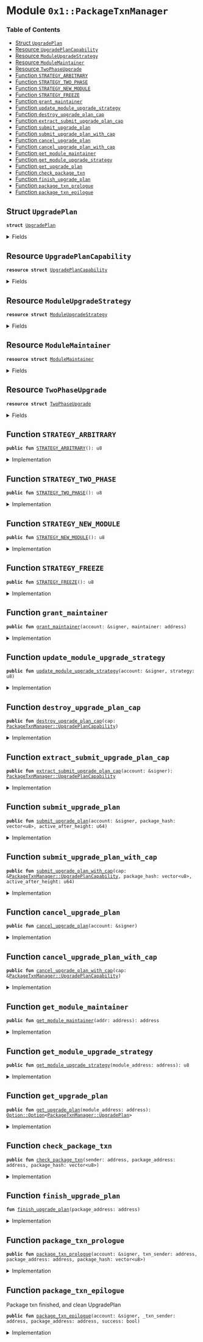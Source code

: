 
<a name="0x1_PackageTxnManager"></a>

# Module `0x1::PackageTxnManager`

### Table of Contents

-  [Struct `UpgradePlan`](#0x1_PackageTxnManager_UpgradePlan)
-  [Resource `UpgradePlanCapability`](#0x1_PackageTxnManager_UpgradePlanCapability)
-  [Resource `ModuleUpgradeStrategy`](#0x1_PackageTxnManager_ModuleUpgradeStrategy)
-  [Resource `ModuleMaintainer`](#0x1_PackageTxnManager_ModuleMaintainer)
-  [Resource `TwoPhaseUpgrade`](#0x1_PackageTxnManager_TwoPhaseUpgrade)
-  [Function `STRATEGY_ARBITRARY`](#0x1_PackageTxnManager_STRATEGY_ARBITRARY)
-  [Function `STRATEGY_TWO_PHASE`](#0x1_PackageTxnManager_STRATEGY_TWO_PHASE)
-  [Function `STRATEGY_NEW_MODULE`](#0x1_PackageTxnManager_STRATEGY_NEW_MODULE)
-  [Function `STRATEGY_FREEZE`](#0x1_PackageTxnManager_STRATEGY_FREEZE)
-  [Function `grant_maintainer`](#0x1_PackageTxnManager_grant_maintainer)
-  [Function `update_module_upgrade_strategy`](#0x1_PackageTxnManager_update_module_upgrade_strategy)
-  [Function `destroy_upgrade_plan_cap`](#0x1_PackageTxnManager_destroy_upgrade_plan_cap)
-  [Function `extract_submit_upgrade_plan_cap`](#0x1_PackageTxnManager_extract_submit_upgrade_plan_cap)
-  [Function `submit_upgrade_plan`](#0x1_PackageTxnManager_submit_upgrade_plan)
-  [Function `submit_upgrade_plan_with_cap`](#0x1_PackageTxnManager_submit_upgrade_plan_with_cap)
-  [Function `cancel_upgrade_plan`](#0x1_PackageTxnManager_cancel_upgrade_plan)
-  [Function `cancel_upgrade_plan_with_cap`](#0x1_PackageTxnManager_cancel_upgrade_plan_with_cap)
-  [Function `get_module_maintainer`](#0x1_PackageTxnManager_get_module_maintainer)
-  [Function `get_module_upgrade_strategy`](#0x1_PackageTxnManager_get_module_upgrade_strategy)
-  [Function `get_upgrade_plan`](#0x1_PackageTxnManager_get_upgrade_plan)
-  [Function `check_package_txn`](#0x1_PackageTxnManager_check_package_txn)
-  [Function `finish_upgrade_plan`](#0x1_PackageTxnManager_finish_upgrade_plan)
-  [Function `package_txn_prologue`](#0x1_PackageTxnManager_package_txn_prologue)
-  [Function `package_txn_epilogue`](#0x1_PackageTxnManager_package_txn_epilogue)



<a name="0x1_PackageTxnManager_UpgradePlan"></a>

## Struct `UpgradePlan`



<pre><code><b>struct</b> <a href="#0x1_PackageTxnManager_UpgradePlan">UpgradePlan</a>
</code></pre>



<details>
<summary>Fields</summary>


<dl>
<dt>

<code>package_hash: vector&lt;u8&gt;</code>
</dt>
<dd>

</dd>
<dt>

<code>active_after_height: u64</code>
</dt>
<dd>

</dd>
</dl>


</details>

<a name="0x1_PackageTxnManager_UpgradePlanCapability"></a>

## Resource `UpgradePlanCapability`



<pre><code><b>resource</b> <b>struct</b> <a href="#0x1_PackageTxnManager_UpgradePlanCapability">UpgradePlanCapability</a>
</code></pre>



<details>
<summary>Fields</summary>


<dl>
<dt>

<code>account_address: address</code>
</dt>
<dd>

</dd>
</dl>


</details>

<a name="0x1_PackageTxnManager_ModuleUpgradeStrategy"></a>

## Resource `ModuleUpgradeStrategy`



<pre><code><b>resource</b> <b>struct</b> <a href="#0x1_PackageTxnManager_ModuleUpgradeStrategy">ModuleUpgradeStrategy</a>
</code></pre>



<details>
<summary>Fields</summary>


<dl>
<dt>

<code>strategy: u8</code>
</dt>
<dd>

</dd>
</dl>


</details>

<a name="0x1_PackageTxnManager_ModuleMaintainer"></a>

## Resource `ModuleMaintainer`



<pre><code><b>resource</b> <b>struct</b> <a href="#0x1_PackageTxnManager_ModuleMaintainer">ModuleMaintainer</a>
</code></pre>



<details>
<summary>Fields</summary>


<dl>
<dt>

<code>account_address: address</code>
</dt>
<dd>

</dd>
</dl>


</details>

<a name="0x1_PackageTxnManager_TwoPhaseUpgrade"></a>

## Resource `TwoPhaseUpgrade`



<pre><code><b>resource</b> <b>struct</b> <a href="#0x1_PackageTxnManager_TwoPhaseUpgrade">TwoPhaseUpgrade</a>
</code></pre>



<details>
<summary>Fields</summary>


<dl>
<dt>

<code>plan: <a href="Option.md#0x1_Option_Option">Option::Option</a>&lt;<a href="#0x1_PackageTxnManager_UpgradePlan">PackageTxnManager::UpgradePlan</a>&gt;</code>
</dt>
<dd>

</dd>
</dl>


</details>

<a name="0x1_PackageTxnManager_STRATEGY_ARBITRARY"></a>

## Function `STRATEGY_ARBITRARY`



<pre><code><b>public</b> <b>fun</b> <a href="#0x1_PackageTxnManager_STRATEGY_ARBITRARY">STRATEGY_ARBITRARY</a>(): u8
</code></pre>



<details>
<summary>Implementation</summary>


<pre><code><b>public</b> <b>fun</b> <a href="#0x1_PackageTxnManager_STRATEGY_ARBITRARY">STRATEGY_ARBITRARY</a>() : u8{0}
</code></pre>



</details>

<a name="0x1_PackageTxnManager_STRATEGY_TWO_PHASE"></a>

## Function `STRATEGY_TWO_PHASE`



<pre><code><b>public</b> <b>fun</b> <a href="#0x1_PackageTxnManager_STRATEGY_TWO_PHASE">STRATEGY_TWO_PHASE</a>(): u8
</code></pre>



<details>
<summary>Implementation</summary>


<pre><code><b>public</b> <b>fun</b> <a href="#0x1_PackageTxnManager_STRATEGY_TWO_PHASE">STRATEGY_TWO_PHASE</a>() : u8{1}
</code></pre>



</details>

<a name="0x1_PackageTxnManager_STRATEGY_NEW_MODULE"></a>

## Function `STRATEGY_NEW_MODULE`



<pre><code><b>public</b> <b>fun</b> <a href="#0x1_PackageTxnManager_STRATEGY_NEW_MODULE">STRATEGY_NEW_MODULE</a>(): u8
</code></pre>



<details>
<summary>Implementation</summary>


<pre><code><b>public</b> <b>fun</b> <a href="#0x1_PackageTxnManager_STRATEGY_NEW_MODULE">STRATEGY_NEW_MODULE</a>(): u8{2}
</code></pre>



</details>

<a name="0x1_PackageTxnManager_STRATEGY_FREEZE"></a>

## Function `STRATEGY_FREEZE`



<pre><code><b>public</b> <b>fun</b> <a href="#0x1_PackageTxnManager_STRATEGY_FREEZE">STRATEGY_FREEZE</a>(): u8
</code></pre>



<details>
<summary>Implementation</summary>


<pre><code><b>public</b> <b>fun</b> <a href="#0x1_PackageTxnManager_STRATEGY_FREEZE">STRATEGY_FREEZE</a>(): u8{3}
</code></pre>



</details>

<a name="0x1_PackageTxnManager_grant_maintainer"></a>

## Function `grant_maintainer`



<pre><code><b>public</b> <b>fun</b> <a href="#0x1_PackageTxnManager_grant_maintainer">grant_maintainer</a>(account: &signer, maintainer: address)
</code></pre>



<details>
<summary>Implementation</summary>


<pre><code><b>public</b> <b>fun</b> <a href="#0x1_PackageTxnManager_grant_maintainer">grant_maintainer</a>(account: &signer, maintainer: address) <b>acquires</b> <a href="#0x1_PackageTxnManager_ModuleMaintainer">ModuleMaintainer</a>{
   <b>let</b> account_address = <a href="Signer.md#0x1_Signer_address_of">Signer::address_of</a>(account);
   <b>if</b> (exists&lt;<a href="#0x1_PackageTxnManager_ModuleMaintainer">ModuleMaintainer</a>&gt;(account_address)) {
     borrow_global_mut&lt;<a href="#0x1_PackageTxnManager_ModuleMaintainer">ModuleMaintainer</a>&gt;(account_address).account_address = maintainer;
   }<b>else</b>{
     move_to(account, <a href="#0x1_PackageTxnManager_ModuleMaintainer">ModuleMaintainer</a>{ account_address: maintainer});
   };
}
</code></pre>



</details>

<a name="0x1_PackageTxnManager_update_module_upgrade_strategy"></a>

## Function `update_module_upgrade_strategy`



<pre><code><b>public</b> <b>fun</b> <a href="#0x1_PackageTxnManager_update_module_upgrade_strategy">update_module_upgrade_strategy</a>(account: &signer, strategy: u8)
</code></pre>



<details>
<summary>Implementation</summary>


<pre><code><b>public</b> <b>fun</b> <a href="#0x1_PackageTxnManager_update_module_upgrade_strategy">update_module_upgrade_strategy</a>(account: &signer, strategy: u8) <b>acquires</b> <a href="#0x1_PackageTxnManager_ModuleUpgradeStrategy">ModuleUpgradeStrategy</a>, <a href="#0x1_PackageTxnManager_TwoPhaseUpgrade">TwoPhaseUpgrade</a>, <a href="#0x1_PackageTxnManager_UpgradePlanCapability">UpgradePlanCapability</a>{
    <b>assert</b>(strategy == <a href="#0x1_PackageTxnManager_STRATEGY_ARBITRARY">STRATEGY_ARBITRARY</a>() || strategy == <a href="#0x1_PackageTxnManager_STRATEGY_TWO_PHASE">STRATEGY_TWO_PHASE</a>() || strategy == <a href="#0x1_PackageTxnManager_STRATEGY_NEW_MODULE">STRATEGY_NEW_MODULE</a>() || strategy == <a href="#0x1_PackageTxnManager_STRATEGY_FREEZE">STRATEGY_FREEZE</a>(), 1004);
    <b>let</b> account_address = <a href="Signer.md#0x1_Signer_address_of">Signer::address_of</a>(account);
    <b>let</b> previous_strategy = <a href="#0x1_PackageTxnManager_get_module_upgrade_strategy">get_module_upgrade_strategy</a>(account_address);
    <b>assert</b>(strategy &gt; previous_strategy, 1005);
    <b>if</b> (exists&lt;<a href="#0x1_PackageTxnManager_ModuleUpgradeStrategy">ModuleUpgradeStrategy</a>&gt;(account_address)) {
        borrow_global_mut&lt;<a href="#0x1_PackageTxnManager_ModuleUpgradeStrategy">ModuleUpgradeStrategy</a>&gt;(account_address).strategy = strategy;
    }<b>else</b>{
        move_to(account, <a href="#0x1_PackageTxnManager_ModuleUpgradeStrategy">ModuleUpgradeStrategy</a>{ strategy: strategy});
    };
    <b>if</b> (strategy == <a href="#0x1_PackageTxnManager_STRATEGY_TWO_PHASE">STRATEGY_TWO_PHASE</a>()){
        move_to(account, <a href="#0x1_PackageTxnManager_UpgradePlanCapability">UpgradePlanCapability</a>{ account_address: account_address});
        move_to(account, <a href="#0x1_PackageTxnManager_TwoPhaseUpgrade">TwoPhaseUpgrade</a>{plan: <a href="Option.md#0x1_Option_none">Option::none</a>&lt;<a href="#0x1_PackageTxnManager_UpgradePlan">UpgradePlan</a>&gt;()});
    };
    //clean two phase upgrade <b>resource</b>
    <b>if</b> (previous_strategy == <a href="#0x1_PackageTxnManager_STRATEGY_TWO_PHASE">STRATEGY_TWO_PHASE</a>()){
        <b>let</b> tpu = move_from&lt;<a href="#0x1_PackageTxnManager_TwoPhaseUpgrade">TwoPhaseUpgrade</a>&gt;(account_address);
        <b>let</b> <a href="#0x1_PackageTxnManager_TwoPhaseUpgrade">TwoPhaseUpgrade</a>{plan:_} = tpu;
        // <a href="#0x1_PackageTxnManager_UpgradePlanCapability">UpgradePlanCapability</a> may be extracted
        <b>if</b> (exists&lt;<a href="#0x1_PackageTxnManager_UpgradePlanCapability">UpgradePlanCapability</a>&gt;(account_address)){
            <b>let</b> cap = move_from&lt;<a href="#0x1_PackageTxnManager_UpgradePlanCapability">UpgradePlanCapability</a>&gt;(account_address);
            <a href="#0x1_PackageTxnManager_destroy_upgrade_plan_cap">destroy_upgrade_plan_cap</a>(cap);
        };
    };
}
</code></pre>



</details>

<a name="0x1_PackageTxnManager_destroy_upgrade_plan_cap"></a>

## Function `destroy_upgrade_plan_cap`



<pre><code><b>public</b> <b>fun</b> <a href="#0x1_PackageTxnManager_destroy_upgrade_plan_cap">destroy_upgrade_plan_cap</a>(cap: <a href="#0x1_PackageTxnManager_UpgradePlanCapability">PackageTxnManager::UpgradePlanCapability</a>)
</code></pre>



<details>
<summary>Implementation</summary>


<pre><code><b>public</b> <b>fun</b> <a href="#0x1_PackageTxnManager_destroy_upgrade_plan_cap">destroy_upgrade_plan_cap</a>(cap: <a href="#0x1_PackageTxnManager_UpgradePlanCapability">UpgradePlanCapability</a>){
    <b>let</b> <a href="#0x1_PackageTxnManager_UpgradePlanCapability">UpgradePlanCapability</a>{account_address:_} = cap;
}
</code></pre>



</details>

<a name="0x1_PackageTxnManager_extract_submit_upgrade_plan_cap"></a>

## Function `extract_submit_upgrade_plan_cap`



<pre><code><b>public</b> <b>fun</b> <a href="#0x1_PackageTxnManager_extract_submit_upgrade_plan_cap">extract_submit_upgrade_plan_cap</a>(account: &signer): <a href="#0x1_PackageTxnManager_UpgradePlanCapability">PackageTxnManager::UpgradePlanCapability</a>
</code></pre>



<details>
<summary>Implementation</summary>


<pre><code><b>public</b> <b>fun</b> <a href="#0x1_PackageTxnManager_extract_submit_upgrade_plan_cap">extract_submit_upgrade_plan_cap</a>(account: &signer): <a href="#0x1_PackageTxnManager_UpgradePlanCapability">UpgradePlanCapability</a> <b>acquires</b> <a href="#0x1_PackageTxnManager_ModuleUpgradeStrategy">ModuleUpgradeStrategy</a>, <a href="#0x1_PackageTxnManager_UpgradePlanCapability">UpgradePlanCapability</a>{
    <b>let</b> account_address = <a href="Signer.md#0x1_Signer_address_of">Signer::address_of</a>(account);
    <b>assert</b>(<a href="#0x1_PackageTxnManager_get_module_upgrade_strategy">get_module_upgrade_strategy</a>(account_address) == <a href="#0x1_PackageTxnManager_STRATEGY_TWO_PHASE">STRATEGY_TWO_PHASE</a>(), 1006);
    move_from&lt;<a href="#0x1_PackageTxnManager_UpgradePlanCapability">UpgradePlanCapability</a>&gt;(account_address)
}
</code></pre>



</details>

<a name="0x1_PackageTxnManager_submit_upgrade_plan"></a>

## Function `submit_upgrade_plan`



<pre><code><b>public</b> <b>fun</b> <a href="#0x1_PackageTxnManager_submit_upgrade_plan">submit_upgrade_plan</a>(account: &signer, package_hash: vector&lt;u8&gt;, active_after_height: u64)
</code></pre>



<details>
<summary>Implementation</summary>


<pre><code><b>public</b> <b>fun</b> <a href="#0x1_PackageTxnManager_submit_upgrade_plan">submit_upgrade_plan</a>(account: &signer, package_hash: vector&lt;u8&gt;, active_after_height: u64) <b>acquires</b> <a href="#0x1_PackageTxnManager_TwoPhaseUpgrade">TwoPhaseUpgrade</a>,<a href="#0x1_PackageTxnManager_UpgradePlanCapability">UpgradePlanCapability</a>,<a href="#0x1_PackageTxnManager_ModuleUpgradeStrategy">ModuleUpgradeStrategy</a>{
    <b>let</b> account_address = <a href="Signer.md#0x1_Signer_address_of">Signer::address_of</a>(account);
    <b>let</b> cap = borrow_global&lt;<a href="#0x1_PackageTxnManager_UpgradePlanCapability">UpgradePlanCapability</a>&gt;(account_address);
    <a href="#0x1_PackageTxnManager_submit_upgrade_plan_with_cap">submit_upgrade_plan_with_cap</a>(cap, package_hash, active_after_height);
}
</code></pre>



</details>

<a name="0x1_PackageTxnManager_submit_upgrade_plan_with_cap"></a>

## Function `submit_upgrade_plan_with_cap`



<pre><code><b>public</b> <b>fun</b> <a href="#0x1_PackageTxnManager_submit_upgrade_plan_with_cap">submit_upgrade_plan_with_cap</a>(cap: &<a href="#0x1_PackageTxnManager_UpgradePlanCapability">PackageTxnManager::UpgradePlanCapability</a>, package_hash: vector&lt;u8&gt;, active_after_height: u64)
</code></pre>



<details>
<summary>Implementation</summary>


<pre><code><b>public</b> <b>fun</b> <a href="#0x1_PackageTxnManager_submit_upgrade_plan_with_cap">submit_upgrade_plan_with_cap</a>(cap: &<a href="#0x1_PackageTxnManager_UpgradePlanCapability">UpgradePlanCapability</a>, package_hash: vector&lt;u8&gt;, active_after_height: u64) <b>acquires</b> <a href="#0x1_PackageTxnManager_TwoPhaseUpgrade">TwoPhaseUpgrade</a>,<a href="#0x1_PackageTxnManager_ModuleUpgradeStrategy">ModuleUpgradeStrategy</a>{
    //FIXME
    //<b>assert</b>(active_after_height &gt;= <a href="Block.md#0x1_Block_get_current_block_height">Block::get_current_block_height</a>(), 1005);
    <b>let</b> account_address = cap.account_address;
    <b>assert</b>(<a href="#0x1_PackageTxnManager_get_module_upgrade_strategy">get_module_upgrade_strategy</a>(account_address) == <a href="#0x1_PackageTxnManager_STRATEGY_TWO_PHASE">STRATEGY_TWO_PHASE</a>(), 1006);
    <b>let</b> tpu = borrow_global_mut&lt;<a href="#0x1_PackageTxnManager_TwoPhaseUpgrade">TwoPhaseUpgrade</a>&gt;(account_address);
    <b>assert</b>(<a href="Option.md#0x1_Option_is_none">Option::is_none</a>(&tpu.plan), 1007);
    tpu.plan = <a href="Option.md#0x1_Option_some">Option::some</a>(<a href="#0x1_PackageTxnManager_UpgradePlan">UpgradePlan</a>{ package_hash, active_after_height});
}
</code></pre>



</details>

<a name="0x1_PackageTxnManager_cancel_upgrade_plan"></a>

## Function `cancel_upgrade_plan`



<pre><code><b>public</b> <b>fun</b> <a href="#0x1_PackageTxnManager_cancel_upgrade_plan">cancel_upgrade_plan</a>(account: &signer)
</code></pre>



<details>
<summary>Implementation</summary>


<pre><code><b>public</b> <b>fun</b> <a href="#0x1_PackageTxnManager_cancel_upgrade_plan">cancel_upgrade_plan</a>(account: &signer) <b>acquires</b> <a href="#0x1_PackageTxnManager_TwoPhaseUpgrade">TwoPhaseUpgrade</a>,<a href="#0x1_PackageTxnManager_UpgradePlanCapability">UpgradePlanCapability</a>,<a href="#0x1_PackageTxnManager_ModuleUpgradeStrategy">ModuleUpgradeStrategy</a>{
    <b>let</b> account_address = <a href="Signer.md#0x1_Signer_address_of">Signer::address_of</a>(account);
    <b>let</b> cap = borrow_global&lt;<a href="#0x1_PackageTxnManager_UpgradePlanCapability">UpgradePlanCapability</a>&gt;(account_address);
    <a href="#0x1_PackageTxnManager_cancel_upgrade_plan_with_cap">cancel_upgrade_plan_with_cap</a>(cap);
}
</code></pre>



</details>

<a name="0x1_PackageTxnManager_cancel_upgrade_plan_with_cap"></a>

## Function `cancel_upgrade_plan_with_cap`



<pre><code><b>public</b> <b>fun</b> <a href="#0x1_PackageTxnManager_cancel_upgrade_plan_with_cap">cancel_upgrade_plan_with_cap</a>(cap: &<a href="#0x1_PackageTxnManager_UpgradePlanCapability">PackageTxnManager::UpgradePlanCapability</a>)
</code></pre>



<details>
<summary>Implementation</summary>


<pre><code><b>public</b> <b>fun</b> <a href="#0x1_PackageTxnManager_cancel_upgrade_plan_with_cap">cancel_upgrade_plan_with_cap</a>(cap: &<a href="#0x1_PackageTxnManager_UpgradePlanCapability">UpgradePlanCapability</a>) <b>acquires</b> <a href="#0x1_PackageTxnManager_TwoPhaseUpgrade">TwoPhaseUpgrade</a>,<a href="#0x1_PackageTxnManager_ModuleUpgradeStrategy">ModuleUpgradeStrategy</a>{
    <b>let</b> account_address = cap.account_address;
    <b>assert</b>(<a href="#0x1_PackageTxnManager_get_module_upgrade_strategy">get_module_upgrade_strategy</a>(account_address) == <a href="#0x1_PackageTxnManager_STRATEGY_TWO_PHASE">STRATEGY_TWO_PHASE</a>(), 1006);
    <b>let</b> tpu = borrow_global_mut&lt;<a href="#0x1_PackageTxnManager_TwoPhaseUpgrade">TwoPhaseUpgrade</a>&gt;(account_address);
    <b>assert</b>(<a href="Option.md#0x1_Option_is_some">Option::is_some</a>(&tpu.plan), 1007);
    tpu.plan = <a href="Option.md#0x1_Option_none">Option::none</a>&lt;<a href="#0x1_PackageTxnManager_UpgradePlan">UpgradePlan</a>&gt;();
}
</code></pre>



</details>

<a name="0x1_PackageTxnManager_get_module_maintainer"></a>

## Function `get_module_maintainer`



<pre><code><b>public</b> <b>fun</b> <a href="#0x1_PackageTxnManager_get_module_maintainer">get_module_maintainer</a>(addr: address): address
</code></pre>



<details>
<summary>Implementation</summary>


<pre><code><b>public</b> <b>fun</b> <a href="#0x1_PackageTxnManager_get_module_maintainer">get_module_maintainer</a>(addr: address): address <b>acquires</b> <a href="#0x1_PackageTxnManager_ModuleMaintainer">ModuleMaintainer</a>{
    <b>if</b> (exists&lt;<a href="#0x1_PackageTxnManager_ModuleMaintainer">ModuleMaintainer</a>&gt;(addr)) {
        borrow_global&lt;<a href="#0x1_PackageTxnManager_ModuleMaintainer">ModuleMaintainer</a>&gt;(addr).account_address
    }<b>else</b>{
        addr
    }
}
</code></pre>



</details>

<a name="0x1_PackageTxnManager_get_module_upgrade_strategy"></a>

## Function `get_module_upgrade_strategy`



<pre><code><b>public</b> <b>fun</b> <a href="#0x1_PackageTxnManager_get_module_upgrade_strategy">get_module_upgrade_strategy</a>(module_address: address): u8
</code></pre>



<details>
<summary>Implementation</summary>


<pre><code><b>public</b> <b>fun</b> <a href="#0x1_PackageTxnManager_get_module_upgrade_strategy">get_module_upgrade_strategy</a>(module_address: address): u8 <b>acquires</b> <a href="#0x1_PackageTxnManager_ModuleUpgradeStrategy">ModuleUpgradeStrategy</a> {
    <b>if</b> (exists&lt;<a href="#0x1_PackageTxnManager_ModuleUpgradeStrategy">ModuleUpgradeStrategy</a>&gt;(module_address)) {
        borrow_global&lt;<a href="#0x1_PackageTxnManager_ModuleUpgradeStrategy">ModuleUpgradeStrategy</a>&gt;(module_address).strategy
    }<b>else</b>{
        0
    }
}
</code></pre>



</details>

<a name="0x1_PackageTxnManager_get_upgrade_plan"></a>

## Function `get_upgrade_plan`



<pre><code><b>public</b> <b>fun</b> <a href="#0x1_PackageTxnManager_get_upgrade_plan">get_upgrade_plan</a>(module_address: address): <a href="Option.md#0x1_Option_Option">Option::Option</a>&lt;<a href="#0x1_PackageTxnManager_UpgradePlan">PackageTxnManager::UpgradePlan</a>&gt;
</code></pre>



<details>
<summary>Implementation</summary>


<pre><code><b>public</b> <b>fun</b> <a href="#0x1_PackageTxnManager_get_upgrade_plan">get_upgrade_plan</a>(module_address: address): <a href="Option.md#0x1_Option">Option</a>&lt;<a href="#0x1_PackageTxnManager_UpgradePlan">UpgradePlan</a>&gt; <b>acquires</b> <a href="#0x1_PackageTxnManager_TwoPhaseUpgrade">TwoPhaseUpgrade</a> {
    <b>if</b> (exists&lt;<a href="#0x1_PackageTxnManager_TwoPhaseUpgrade">TwoPhaseUpgrade</a>&gt;(module_address)) {
        *&borrow_global&lt;<a href="#0x1_PackageTxnManager_TwoPhaseUpgrade">TwoPhaseUpgrade</a>&gt;(module_address).plan
    }<b>else</b>{
        <a href="Option.md#0x1_Option_none">Option::none</a>&lt;<a href="#0x1_PackageTxnManager_UpgradePlan">UpgradePlan</a>&gt;()
    }
}
</code></pre>



</details>

<a name="0x1_PackageTxnManager_check_package_txn"></a>

## Function `check_package_txn`



<pre><code><b>public</b> <b>fun</b> <a href="#0x1_PackageTxnManager_check_package_txn">check_package_txn</a>(sender: address, package_address: address, package_hash: vector&lt;u8&gt;)
</code></pre>



<details>
<summary>Implementation</summary>


<pre><code><b>public</b> <b>fun</b> <a href="#0x1_PackageTxnManager_check_package_txn">check_package_txn</a>(sender: address, package_address: address, package_hash: vector&lt;u8&gt;) <b>acquires</b> <a href="#0x1_PackageTxnManager_ModuleMaintainer">ModuleMaintainer</a>, <a href="#0x1_PackageTxnManager_TwoPhaseUpgrade">TwoPhaseUpgrade</a>, <a href="#0x1_PackageTxnManager_ModuleUpgradeStrategy">ModuleUpgradeStrategy</a>{
    <b>let</b> module_maintainer = <a href="#0x1_PackageTxnManager_get_module_maintainer">get_module_maintainer</a>(package_address);
    //TODO <b>define</b> error code.
    <b>assert</b>(module_maintainer == sender, 1000);
    <b>let</b> strategy = <a href="#0x1_PackageTxnManager_get_module_upgrade_strategy">get_module_upgrade_strategy</a>(package_address);
    <b>if</b> (strategy == <a href="#0x1_PackageTxnManager_STRATEGY_ARBITRARY">STRATEGY_ARBITRARY</a>()){
        //do nothing
    }<b>else</b> <b>if</b>(strategy == <a href="#0x1_PackageTxnManager_STRATEGY_TWO_PHASE">STRATEGY_TWO_PHASE</a>()){
        <b>let</b> plan_opt = <a href="#0x1_PackageTxnManager_get_upgrade_plan">get_upgrade_plan</a>(package_address);
        <b>assert</b>(<a href="Option.md#0x1_Option_is_some">Option::is_some</a>(&plan_opt), 1001);
        <b>let</b> plan = <a href="Option.md#0x1_Option_borrow">Option::borrow</a>(&plan_opt);
        <b>assert</b>(*&plan.package_hash == package_hash, 1002);
        <b>assert</b>(plan.active_after_height &lt;= <a href="Block.md#0x1_Block_get_current_block_height">Block::get_current_block_height</a>(), 1003);
    }<b>else</b> <b>if</b>(strategy == <a href="#0x1_PackageTxnManager_STRATEGY_NEW_MODULE">STRATEGY_NEW_MODULE</a>()){
        //do check at VM runtime.
    }<b>else</b> <b>if</b>(strategy == <a href="#0x1_PackageTxnManager_STRATEGY_FREEZE">STRATEGY_FREEZE</a>()){
        <b>abort</b>(1004)
    };
}
</code></pre>



</details>

<a name="0x1_PackageTxnManager_finish_upgrade_plan"></a>

## Function `finish_upgrade_plan`



<pre><code><b>fun</b> <a href="#0x1_PackageTxnManager_finish_upgrade_plan">finish_upgrade_plan</a>(package_address: address)
</code></pre>



<details>
<summary>Implementation</summary>


<pre><code><b>fun</b> <a href="#0x1_PackageTxnManager_finish_upgrade_plan">finish_upgrade_plan</a>(package_address: address) <b>acquires</b> <a href="#0x1_PackageTxnManager_TwoPhaseUpgrade">TwoPhaseUpgrade</a> {
    <b>let</b> tpu = borrow_global_mut&lt;<a href="#0x1_PackageTxnManager_TwoPhaseUpgrade">TwoPhaseUpgrade</a>&gt;(package_address);
    tpu.plan = <a href="Option.md#0x1_Option_none">Option::none</a>&lt;<a href="#0x1_PackageTxnManager_UpgradePlan">UpgradePlan</a>&gt;();
}
</code></pre>



</details>

<a name="0x1_PackageTxnManager_package_txn_prologue"></a>

## Function `package_txn_prologue`



<pre><code><b>public</b> <b>fun</b> <a href="#0x1_PackageTxnManager_package_txn_prologue">package_txn_prologue</a>(account: &signer, txn_sender: address, package_address: address, package_hash: vector&lt;u8&gt;)
</code></pre>



<details>
<summary>Implementation</summary>


<pre><code><b>public</b> <b>fun</b> <a href="#0x1_PackageTxnManager_package_txn_prologue">package_txn_prologue</a>(account: &signer, txn_sender: address, package_address: address, package_hash: vector&lt;u8&gt;) <b>acquires</b> <a href="#0x1_PackageTxnManager_ModuleMaintainer">ModuleMaintainer</a>, <a href="#0x1_PackageTxnManager_TwoPhaseUpgrade">TwoPhaseUpgrade</a>, <a href="#0x1_PackageTxnManager_ModuleUpgradeStrategy">ModuleUpgradeStrategy</a> {
    // Can only be invoked by genesis account
    <b>assert</b>(<a href="Signer.md#0x1_Signer_address_of">Signer::address_of</a>(account) == <a href="CoreAddresses.md#0x1_CoreAddresses_GENESIS_ACCOUNT">CoreAddresses::GENESIS_ACCOUNT</a>(), 33);
    <a href="#0x1_PackageTxnManager_check_package_txn">check_package_txn</a>(txn_sender, package_address, package_hash);
}
</code></pre>



</details>

<a name="0x1_PackageTxnManager_package_txn_epilogue"></a>

## Function `package_txn_epilogue`

Package txn finished, and clean UpgradePlan


<pre><code><b>public</b> <b>fun</b> <a href="#0x1_PackageTxnManager_package_txn_epilogue">package_txn_epilogue</a>(account: &signer, _txn_sender: address, package_address: address, success: bool)
</code></pre>



<details>
<summary>Implementation</summary>


<pre><code><b>public</b> <b>fun</b> <a href="#0x1_PackageTxnManager_package_txn_epilogue">package_txn_epilogue</a>(account: &signer, _txn_sender: address, package_address: address, success: bool) <b>acquires</b> <a href="#0x1_PackageTxnManager_TwoPhaseUpgrade">TwoPhaseUpgrade</a>, <a href="#0x1_PackageTxnManager_ModuleUpgradeStrategy">ModuleUpgradeStrategy</a> {
    // Can only be invoked by genesis account
    <b>assert</b>(<a href="Signer.md#0x1_Signer_address_of">Signer::address_of</a>(account) == <a href="CoreAddresses.md#0x1_CoreAddresses_GENESIS_ACCOUNT">CoreAddresses::GENESIS_ACCOUNT</a>(), 33);
    <b>let</b> strategy = <a href="#0x1_PackageTxnManager_get_module_upgrade_strategy">get_module_upgrade_strategy</a>(package_address);
    <b>if</b>(strategy == <a href="#0x1_PackageTxnManager_STRATEGY_TWO_PHASE">STRATEGY_TWO_PHASE</a>()){
        <b>if</b> (success) {
            <a href="#0x1_PackageTxnManager_finish_upgrade_plan">finish_upgrade_plan</a>(package_address)
            //TODO fire event.
        };
    };
}
</code></pre>



</details>
